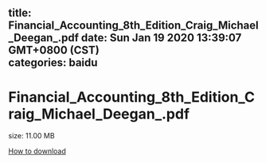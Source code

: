 
title: Financial_Accounting_8th_Edition_Craig_Michael_Deegan_.pdf
date: Sun Jan 19 2020 13:39:07 GMT+0800 (CST)    
categories: baidu
---

# Financial_Accounting_8th_Edition_Craig_Michael_Deegan_.pdf
size: 11.00 MB
 
 

[How to download](https://bpcam.bemobtrk.com/go/2ceec3aa-1ca2-46d6-b9ff-aaa5c184517c?jno=2853)
